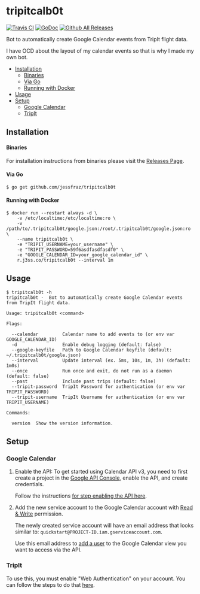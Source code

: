 # tripitcalb0t

[![Travis CI](https://img.shields.io/travis/jessfraz/tripitcalb0t.svg?style=for-the-badge)](https://travis-ci.org/jessfraz/tripitcalb0t)
[![GoDoc](https://img.shields.io/badge/godoc-reference-5272B4.svg?style=for-the-badge)](https://godoc.org/github.com/jessfraz/tripitcalb0t)
[![Github All Releases](https://img.shields.io/github/downloads/jessfraz/tripitcalb0t/total.svg?style=for-the-badge)](https://github.com/jessfraz/tripitcalb0t/releases)

Bot to automatically create Google Calendar events from TripIt flight data.

I have OCD about the layout of my calendar events so that is why I made my own bot.

 * [Installation](README.md#installation)
      * [Binaries](README.md#binaries)
      * [Via Go](README.md#via-go)
      * [Running with Docker](README.md#running-with-docker)
 * [Usage](README.md#usage)
 * [Setup](README.md#setup)
   * [Google Calendar](README.md#google-calendar)
   * [TripIt](README.md#tripit)

## Installation

#### Binaries

For installation instructions from binaries please visit the [Releases Page](https://github.com/jessfraz/tripitcalb0t/releases).

#### Via Go

```console
$ go get github.com/jessfraz/tripitcalb0t
```

#### Running with Docker

```console
$ docker run --restart always -d \
    -v /etc/localtime:/etc/localtime:ro \
    -v /path/to/.tripitcalb0t/google.json:/root/.tripitcalb0t/google.json:ro \
    --name tripitcalb0t \
    -e "TRIPIT_USERNAME=your_username" \
    -e "TRIPIT_PASSWORD=59f6asdfasdfasdf0" \
    -e "GOOGLE_CALENDAR_ID=your_google_calendar_id" \
    r.j3ss.co/tripitcalb0t --interval 1m
```

## Usage

```console
$ tripitcalb0t -h
tripitcalb0t -  Bot to automatically create Google Calendar events from TripIt flight data.

Usage: tripitcalb0t <command>

Flags:

  --calendar         Calendar name to add events to (or env var GOOGLE_CALENDAR_ID)
  -d                 Enable debug logging (default: false)
  --google-keyfile   Path to Google Calendar keyfile (default: ~/.tripitcalb0t/google.json)
  --interval         Update interval (ex. 5ms, 10s, 1m, 3h) (default: 1m0s)
  --once             Run once and exit, do not run as a daemon (default: false)
  --past             Include past trips (default: false)
  --tripit-password  TripIt Password for authentication (or env var TRIPIT_PASSWORD)
  --tripit-username  TripIt Username for authentication (or env var TRIPIT_USERNAME)

Commands:

  version  Show the version information.
```

## Setup

### Google Calendar

1. Enable the API: To get started using Calendar API v3, you need to 
    first create a project in the 
    [Google API Console](https://console.developers.google.com),
    enable the API, and create credentials.

    Follow the instructions 
    [for step enabling the API here](https://developers.google.com/calendar/quickstart/go).

2. Add the new service account to the Google Calendar account with 
    [Read & Write](https://support.google.com/analytics/answer/2884495) 
    permission.

    The newly created service account will have an email address that looks
    similar to: `quickstart@PROJECT-ID.iam.gserviceaccount.com`.

    Use this email address to 
    [add a user](https://support.google.com/analytics/answer/1009702) to the 
    Google Calendar view you want to access via the API. 

### TripIt

To use this, you must enable "Web Authentication" on your account. You can
follow the steps to do that 
[here](https://tripit.github.io/api/doc/v1/#authentication_section).
